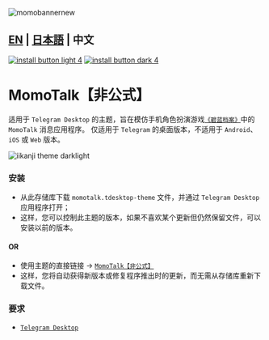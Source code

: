 ![momobannernew](https://github.com/makipom/MomoTalk-Telegram/assets/118981482/65bffd16-2527-45a3-bfd0-6ca676c7bfab)
## [EN](https://github.com/makipom/MomoTalk-Telegram/blob/main/README.md) | [日本語](https://github.com/makipom/MomoTalk-Telegram/blob/main/README_jp.md) | 中文

[![install button light 4](https://github.com/user-attachments/assets/de5b8460-2791-44e3-8a35-d9b4bd4c9e3d)](https://t.me/addtheme/momotalk) [![install button dark 4](https://github.com/user-attachments/assets/9d1b6131-7428-40a4-b71f-bf4f5157d56e)](https://t.me/addtheme/momotalk_dark)

# MomoTalk【非公式】
适用于 `Telegram Desktop` 的主题，旨在模仿手机角色扮演游戏[`《碧蓝档案》`](https://bluearchive-cn.com/)中的 `MomoTalk` 消息应用程序。 仅适用于 `Telegram` 的桌面版本，不适用于 `Android`、`iOS` 或 `Web` 版本。

![iikanji theme darklight](https://github.com/user-attachments/assets/521a6097-fc0c-4a6c-a8d6-12ab87c95ddf)

### 安装   
* 从此存储库下载 `momotalk.tdesktop-theme` 文件，并通过 `Telegram Desktop` 应用程序打开；    
* 这样，您可以控制此主题的版本，如果不喜欢某个更新但仍然保留文件，可以安装以前的版本。
#### OR     
* 使用主题的直接链接 → [`MomoTalk【非公式】`](https://t.me/addtheme/momotalk)
* 这样，您将自动获得新版本或修复程序推出时的更新，而无需从存储库重新下载文件。

### 要求
* [`Telegram Desktop`](https://hithub.com/telegramdesktop/tdesktop)
